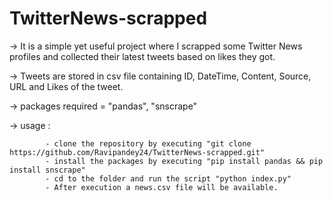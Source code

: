 # TwitterNews-scrapped

-> It is a simple yet useful project where I scrapped some Twitter News profiles and collected their latest tweets based on likes they got.

-> Tweets are stored in csv file containing ID, DateTime, Content, Source, URL and Likes of the tweet.

-> packages required = "pandas", "snscrape"
                    
-> usage :

            - clone the repository by executing "git clone https://github.com/Ravipandey24/TwitterNews-scrapped.git"  
            - install the packages by executing "pip install pandas && pip install snscrape"  
            - cd to the folder and run the script "python index.py"  
            - After execution a news.csv file will be available. 
